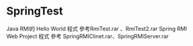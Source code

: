 # SpringTest
 Java RMI的 Hello World 程式 參考RmiTest.rar 、RmiTest2.rar
Spring RMI Web Project 程式 參考 SpringRMIClinet.rar、SpringRMIServer.rar
